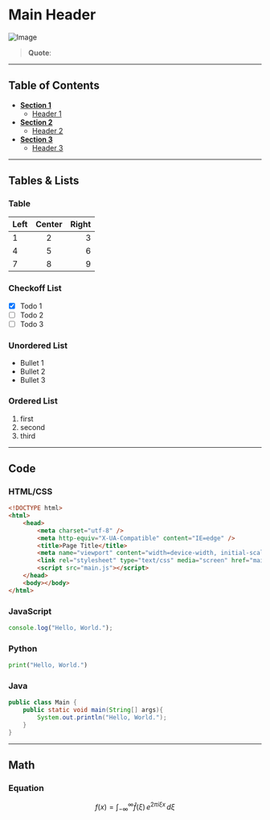# **Main Header** <!-- omit in toc -->

![Image](https://link)

> **Quote**:

---

## **Table of Contents** <!-- omit in toc -->

-   [**Section 1**](#section-1)
    -   [Header 1](#header-1)
-   [**Section 2**](#section-2)
    -   [Header 2](#header-2)
-   [**Section 3**](#section-3)
    -   [Header 3](#header-3)

---

## **Tables & Lists**

### Table

| Left | Center | Right |
| :--- | :----: | ----: |
| 1    |   2    |     3 |
| 4    |   5    |     6 |
| 7    |   8    |     9 |

### Checkoff List

-   [x] Todo 1
-   [ ] Todo 2
-   [ ] Todo 3

### Unordered List

-   Bullet 1
-   Bullet 2
-   Bullet 3

### Ordered List

1. first
2. second
3. third

---

## **Code**

### HTML/CSS

```html
<!DOCTYPE html>
<html>
    <head>
        <meta charset="utf-8" />
        <meta http-equiv="X-UA-Compatible" content="IE=edge" />
        <title>Page Title</title>
        <meta name="viewport" content="width=device-width, initial-scale=1" />
        <link rel="stylesheet" type="text/css" media="screen" href="main.css" />
        <script src="main.js"></script>
    </head>
    <body></body>
</html>
```

### JavaScript

```javascript
console.log("Hello, World.");
```

### Python

```python
print("Hello, World.")
```

### Java

```java
public class Main {
    public static void main(String[] args){
        System.out.println("Hello, World.");
    }
}
```

---

## **Math**

### Equation

$$
f(x) = \int_{-\infty}^{\infty}
    \hat f(\xi)\,e^{2\pi i \xi x}
    \,d\xi
$$
